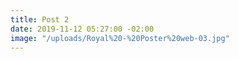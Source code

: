 ```yaml
---
title: Post 2
date: 2019-11-12 05:27:00 -02:00
image: "/uploads/Royal%20-%20Poster%20web-03.jpg"
---
```


